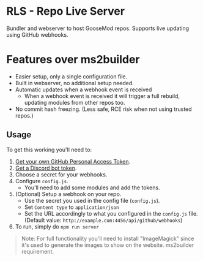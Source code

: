 # RLS - Repo Live Server

Bundler and webserver to host GooseMod repos.
Supports live updating using GitHub webhooks.

# Features over ms2builder

- Easier setup, only a single configuration file.
- Built in webserver, no additional setup needed.
- Automatic updates when a webhook event is received
    - When a webhook event is received it will trigger a full rebuild, updating modules from other repos too.
- No commit hash freezing. (Less safe, RCE risk when not using trusted repos.)

## Usage

To get this working you'll need to:
1. [Get your own GitHub Personal Access Token](https://docs.github.com/en/articles/creating-a-personal-access-token-for-the-command-line).
2. [Get a Discord bot token](https://discord.com/developers).
3. Choose a secret for your webhooks.
4. Configure `config.js`.
    - You'll need to add some modules and add the tokens.
5. (Optional) Setup a webhook on your repo.
    - Use the secret you used in the config file (`config.js`).
    - Set `Content type` to `application/json`
    - Set the URL accordingly to what you configured in the `config.js` file. (Default value: `http://example.com:4456/api/github/webhooks`)
6. To run, simply do `npm run server`

> Note: For full functionality you'll need to install "ImageMagick" since it's used to generate the images to show on the website. ms2builder requirement.
